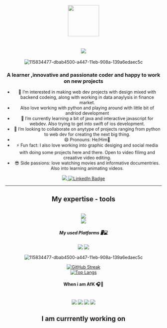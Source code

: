 <div id="header" align="center">
<img src ="https://media1.giphy.com/media/v1.Y2lkPTc5MGI3NjExdXd6dmE1NTVlNm00eDBrN3B6OXAxOTZhdXRrMnVzdzJwYTd5dmpmYiZlcD12MV9pbnRlcm5hbF9naWZfYnlfaWQmY3Q9cw/3kPDmoWdBpQPNhCnUG/giphy.gif" width ="100/>
    </div>

<img align="right" src="https://visitor-badge.laobi.icu/badge?page_id=Akshitwadhwa/Akshitwadhwa" />

<h1 align="center">
    <img src="https://readme-typing-svg.herokuapp.com/?font=Righteous&size=35&center=true&vCenter=true&width=500&height=70&duration=4000&lines=Hi+There!+👋;+I'm+Akshit+Wadhwa!;" />
</h1> 

![115834477-dbab4500-a447-11eb-908a-139a6edaec5c](https://user-images.githubusercontent.com/105775899/235299569-e15e9b1c-09cc-492a-ad8e-cef25979d4d1.gif)

<h3 align ="center"> A learner ,innovative and passionate coder and happy to work on new projects</h3>

- 👀 I’m interested in making web dev projects with design mixed with backend codeing, along with working in data anaylysis in finance market.
- Also love working with python and playing around with little bit of andriod development
- 🌱 I’m currently learning a bit of java and interactive javascript for webdev. Also trying to get into swift of ios development.
- 💞️ I’m looking to collaborate on anytype of projects ranging from python to web dev for creating the next big thing.
- 😄 Pronouns: He/Him👦
- ⚡ Fun fact: I also love working into graphic desiging and social media with doing some projects here and there. Open to video filimg and creaative video editing.
- 😎 Side passions: love watching movies and informative documentries. Also into learning animating videos.

<div align = "center">
  <a href="mailto:akshitwadhwa06@gmail.com">
  <img src = "https://img.shields.io/badge/Gmail-D14836?style=for-the-badge&logo=gmail&logoColor=white " target = "_blank" />
  </a>
  <a href="www.linkedin.com/in/akshit-wadhwa-56b65b320">
    <img src="https://img.shields.io/badge/LinkedIn-blue?style=for-the-badge&logo=linkedin&logoColor=white" alt="LinkedIn Badge"/>
  </a>
 
</div>

<hr/>
 <h2 align = "center" > My expertise - tools </h2>
 <br/>
 <div align = "center">
    <a href="https://skillicons.dev">
    <img src="https://skillicons.dev/icons?i=git,arduino,figma,swift,c,flutter,python,java,vscode" /><br>
    </a>
    <a2 href="https://skillicons.dev">
    <img src="https://skillicons.dev/icons?i=autocad,azure,css,nodejs,mysql,npm,postman,r,linkedin" /><br>
    </a2>
 </div>

 
 <div align = "center">
   <h5 align = "center" > My used Platforms 🖥️💻</h5>
   <img src = "https://img.shields.io/badge/Xcode-007ACC?style=for-the-badge&logo=Xcode&logoColor=white" />
   <img src = "https://img.shields.io/badge/Visual%20Studio%20Code-0078d7.svg?style=for-the-badge&logo=visual-studio-code&logoColor=white" />
 </div>

 ![115834477-dbab4500-a447-11eb-908a-139a6edaec5c](https://user-images.githubusercontent.com/105775899/235299569-e15e9b1c-09cc-492a-ad8e-cef25979d4d1.gif)

<div align="center">
    <a href="https://git.io/streak-stats">
        <img src="https://streak-stats.demolab.com?user=Akshitwadhwa&theme=tokyonight-duo" alt="GitHub Streak" />
    </a>
    <br />
    <a href="https://github.com/anuraghazra/github-readme-stats">
        <img src="https://github-readme-stats.vercel.app/api/top-langs/?username=anuraghazra&layout=donut-vertical" alt="Top Langs" />
    </a>
</div>

 <h4 align = "center" > When i am AfK 🎧🍕 </h4>
 <br/>
 <div align = "center" > 
          <img src = "https://img.shields.io/badge/riotgames-D32936.svg?style=for-the-badge&logo=riotgames&logoColor=white" />
          <img src = "https://img.shields.io/badge/Playstation%204-003791?style=for-the-badge&logo=playstation-4&logoColor=white "/>
          <img src = "https://img.shields.io/badge/steam-%23000000.svg?style=for-the-badge&logo=steam&logoColor=white "/>
          <img src = "https://img.shields.io/badge/Spotify-1ED760?style=for-the-badge&logo=spotify&logoColor=white "/>

 </div>
 <div>
      <h2 align = "center" >I am currrently working on </h2>
 </div>
 
<!---
Akshitwadhwa/Akshitwadhwa is a ✨ special ✨ repository because its `README.md` (this file) appears on your GitHub profile.
You can click the Preview link to take a look at your changes.
--->
